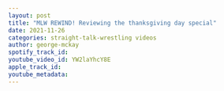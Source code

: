 ```yaml
---
layout: post
title: "MLW REWIND! Reviewing the thanksgiving day special"
date: 2021-11-26
categories: straight-talk-wrestling videos
author: george-mckay
spotify_track_id: 
youtube_video_id: YW2laYhcY8E
apple_track_id: 
youtube_metadata: 
---
```

